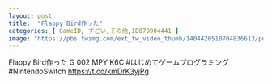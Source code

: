 ```yaml
---
layout: post
title:  "Flappy Bird作った"
categories: [ GameID, すごい,その他,ID879904441 ]
image: "https://pbs.twimg.com/ext_tw_video_thumb/1404420510704836613/pu/img/OkHMdlSNDEK1WtLj.jpg"
---
```

Flappy Bird作った
G 002 MPY K6C
#はじめてゲームプログラミング #NintendoSwitch https://t.co/kmDrK3yjPg
